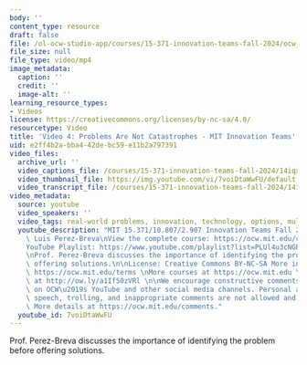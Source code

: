 ```yaml
---
body: ''
content_type: resource
draft: false
file: /ol-ocw-studio-app/courses/15-371-innovation-teams-fall-2024/ocw_15371_video_4_360p_16_9.mp4
file_size: null
file_type: video/mp4
image_metadata:
  caption: ''
  credit: ''
  image-alt: ''
learning_resource_types:
- Videos
license: https://creativecommons.org/licenses/by-nc-sa/4.0/
resourcetype: Video
title: 'Video 4: Problems Are Not Catastrophes - MIT Innovation Teams'
uid: e2ff4b2a-bba4-42de-bc59-e11b2a797391
video_files:
  archive_url: ''
  video_captions_file: /courses/15-371-innovation-teams-fall-2024/14iqxE2XMkhn3Uk415bxhry7jwNaHUmbY_transcript.webvtt
  video_thumbnail_file: https://img.youtube.com/vi/7voiDtaWwFU/default.jpg
  video_transcript_file: /courses/15-371-innovation-teams-fall-2024/14iqxE2XMkhn3Uk415bxhry7jwNaHUmbY_transcript.pdf
video_metadata:
  source: youtube
  video_speakers: ''
  video_tags: real-world problems, innovation, technology, options, multiple solutions
  youtube_description: "MIT 15.371/10.807/2.907 Innovation Teams Fall 2024\nInstructor:\
    \ Luis Perez-Breva\nView the complete course: https://ocw.mit.edu/courses/15-371-innovation-teams-fall-2024\n\
    YouTube Playlist: https://www.youtube.com/playlist?list=PLUl4u3cNGP63FBm4EY4n6fh8dcUAnetzi\n\
    \nProf. Perez-Breva discusses the importance of identifying the problem before\
    \ offering solutions.\n\nLicense: Creative Commons BY-NC-SA More information at\
    \ https://ocw.mit.edu/terms \nMore courses at https://ocw.mit.edu \nSupport OCW\
    \ at http://ow.ly/a1If50zVRl \n\nWe encourage constructive comments and discussion\
    \ on OCW\u2019s YouTube and other social media channels. Personal attacks, hate\
    \ speech, trolling, and inappropriate comments are not allowed and may be removed.\
    \ More details at https://ocw.mit.edu/comments."
  youtube_id: 7voiDtaWwFU
---
```

Prof. Perez-Breva discusses the importance of identifying the problem before offering solutions.